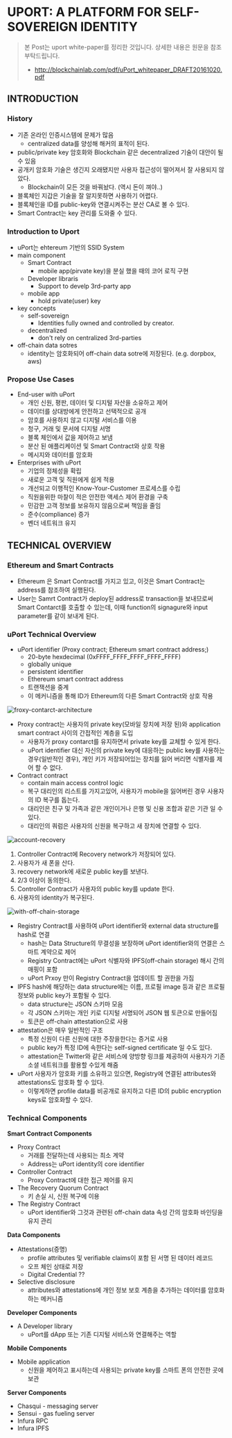 # UPORT: A PLATFORM FOR SELF-SOVEREIGN IDENTITY

> 본 Post는 uport white-paper를 정리한 것입니다. 상세한 내용은 원문을 참조 부탁드립니다.
>
> * http://blockchainlab.com/pdf/uPort_whitepaper_DRAFT20161020.pdf


## INTRODUCTION

### History

* 기존 온라인 인증시스템에 문제가 많음
	* centralized data를 양성해 해커의 표적이 된다.
* public/private key 암호화와 Blockchain 같은 decentralized 기술이 대안이 될 수 있음
* 공개키 암호화 기술은 생긴지 오래됐지만 사용자 접근성이 떨어져서 잘 사용되지 않았다.
	* Blockchain이 모든 것을 바꿔놨다. (역시 돈이 껴야..)
* 블록체인 지갑은 기술을 잘 알지못하면 사용하기 어렵다.
* 블록체인을 ID를 public-key와 연결시켜주는 분산 CA로 볼 수 있다. 
* Smart Contract는 key 관리를 도와줄 수 있다.

### Introduction to Uport

* uPort는 ehtereum 기반의 SSID System
* main component
	* Smart Contract
		* mobile app(pirvate key)을 분실 했을 때의 코어 로직 구현
	* Developer libraris
		* Support to develp 3rd-party app
	* mobile app
		* hold private(user) key
* key concepts
	* self-sovereign
		* Identities fully owned and controlled by creator.
	* decentralized
		* don't rely on centralized 3rd-parties
* off-chain data sotres
	* identity는 암호화되어 off-chain data sotre에 저장된다. (e.g. dorpbox, aws)

### Propose Use Cases

* End-user with uPort
	* 개인 신원, 평판, 데이터 및 디지털 자산을 소유하고 제어
	* 데이터를 상대방에게 안전하고 선택적으로 공개
	* 암호를 사용하지 않고 디지털 서비스를 이용
	* 청구, 거래 및 문서에 디지털 서명
	* 블록 체인에서 값을 제어하고 보냄
	* 분산 된 애플리케이션 및 Smart Contract와 상호 작용
	* 메시지와 데이터를 암호화
* Enterprises with uPort
	* 기업의 정체성을 확립
	* 새로운 고객 및 직원에게 쉽게 적용
	* 개선되고 이행적인 Know-Your-Customer 프로세스를 수립
	* 직원을위한 마찰이 적은 안전한 액세스 제어 환경을 구축
	* 민감한 고객 정보를 보유하지 않음으로써 책임을 줄임
	* 준수(compliance) 증가
	* 벤더 네트워크 유지


## TECHNICAL OVERVIEW

### Ethereum and Smart Contracts

* Ethereum 은 Smart Contract를 가지고 있고, 이것은 Smart Contract는 address를 참조하여 실행된다.
* User는 Samrt Contract가 deploy된 address로 transaction을 보내므로써 Smart Contarct를 호출할 수 있는데, 이때 function의 signagure와 input parameter를 같이 보내게 된다.

### uPort Technical Overview

* uPort identifier (Proxy contract; Ethereum smart contract address;)
	* 20-byte hexdecimal (0xFFFF_FFFF_FFFF_FFFF_FFFF)
	* globally unique
	* persistent identifier
	* Ethereum smart contract address
	* 트랜잭션을 중계
	* 이 메커니즘을 통해 ID가 Ethereum의 다른 Smart Contract와 상호 작용

![froxy-contarct-architecture](../images/posts/uport/froxy-contarct-architecture.png)

* Proxy contract는 사용자의 private key(모바일 장치에 저장 된)와 application smart contract 사이의 간접적인 계층을 도입
	* 사용자가 proxy contarct를 유지하면서 private key를 교체할 수 있게 한다.
	* uPort identifier 대신 자신의 private key에 대응하는 public key를 사용하는 경우(일반적인 경우), 개인 키가 저장되어있는 장치를 잃어 버리면 식별자를 제어 할 수 없다.
* Contract contract
	* contain main access control logic
	* 복구 대리인의 리스트를 가지고있어, 사용자가 mobile을 잃어버린 경우 사용자의 ID 복구를 돕는다.
	* 대리인은 친구 및 가족과 같은 개인이거나 은행 및 신용 조합과 같은 기관 일 수 있다. 
	* 대리인의 쿼럼은 사용자의 신원을 복구하고 새 장치에 연결할 수 있다.

![account-recovery](../images/posts/uport/account-recovery.png)

1. Controller Contract에 Recovery network가 저장되어 있다.
2. 사용자가 새 폰을 산다.
3. recovery network에 새로운 public key를 보낸다.
4. 2/3 이상이 동의한다.
5. Controller Contract가 사용자의 public key를 update 한다.
6. 사용자의 identity가 복구된다.

![with-off-chain-storage](../images/posts/uport/with-off-chain-storage.png)

* Registry Contract를 사용하여 uPort identifier와 external data structure를 hash로 연결
	* hash는 Data Structure의 무결성을 보장하며 uPort identifier와의 연결은 스마트 계약으로 제어
	* Registry Contract에는 uPort 식별자와 IPFS(off-chain storage) 해시 간의 매핑이 포함
	* uPort Prxoy 만이 Registry Contract을 업데이트 할 권한을 가짐
* IPFS hash에 해당하는 data structure에는 이름, 프로필 image 등과 같은 프로필 정보와 public key가 포함될 수 있다.
	* data structure는 JSON 스키마 모음
	* 각 JSON 스키마는 개인 키로 디지털 서명되어 JSON 웹 토큰으로 만들어짐
	* 토큰은 off-chain attestation으로 사용
* attestation은 매우 일반적인 구조
	* 특정 신원이 다른 신원에 대한 주장을한다는 증거로 사용
	* public key가 특정 ID에 속한다는 self-signed certificate 일 수도 있다. 
	* attestation은 Twitter와 같은 서비스에 양방향 링크를 제공하여 사용자가 기존 소셜 네트워크를 활용할 수있게 해줌
* uPort 사용자가 암호화 키를 소유하고 있으면, Registry에 연결된 attributes와 attestations도 암호화 할 수 있다. 
	* 이렇게하면 profile data를 비공개로 유지하고 다른 ID의 public encryption keys로 암호화할 수 있다.

### Technical Components

**Smart Contract Components**

* Proxy Contract
	* 거래를 전달하는데 사용되는 최소 계약
	* Address는 uPort identity의 core identifier
* Controller Contract
	* Proxy Contract에 대한 접근 제어를 유지
* The ​Recovery Quorum Contract
	* 키 손실 시, 신원 복구에 이용
* The ​Registry Contract
	* uPort identifier와 그것과 관련된 off-chain data 속성 간의 암호화 바인딩을 유지 관리

**Data Components**

* Attestations(증명)
	* profile attributes 및 verifiable claims이 포함 된 서명 된 데이터 레코드
	* 오프 체인 상태로 저장
	* Digital Credential ??
* Selective disclosure
	* attributes와 attestations에 개인 정보 보호 계층을 추가하는 데이터를 암호화하는 메커니즘

**Developer Components**

* A ​Developer library
	* uPort를 dApp 또는 기존 디지털 서비스와 연결해주는 역할

**Mobile Components**

* ​Mobile application
	* 신원을 제어하고 표시하는데 사용되는 private key를 스마트 폰의 안전한 곳에 보관

**Server Components**

* Chasqui - messaging server
* Sensui - gas fueling server
* Infura RPC
* Infura IPFS

